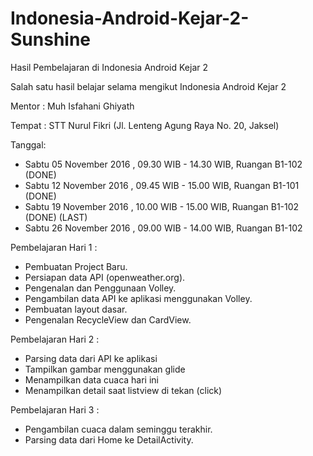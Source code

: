 # Indonesia-Android-Kejar-2-Sunshine
Hasil Pembelajaran di Indonesia Android Kejar 2

Salah satu hasil belajar selama mengikut Indonesia Android Kejar 2

Mentor : Muh Isfahani Ghiyath

Tempat : STT Nurul Fikri (Jl. Lenteng Agung Raya No. 20, Jaksel)

Tanggal: 
  - Sabtu 05 November 2016 , 09.30 WIB - 14.30 WIB, Ruangan B1-102 (DONE)
  - Sabtu 12 November 2016 , 09.45 WIB - 15.00 WIB, Ruangan B1-101 (DONE)
  - Sabtu 19 November 2016 , 10.00 WIB - 15.00 WIB, Ruangan B1-102 (DONE) (LAST)
  - Sabtu 26 November 2016 , 09.00 WIB - 14.00 WIB, Ruangan B1-102

Pembelajaran Hari 1 :
  - Pembuatan Project Baru.
  - Persiapan data API (openweather.org).
  - Pengenalan dan Penggunaan Volley.
  - Pengambilan data API ke aplikasi menggunakan Volley.
  - Pembuatan layout dasar.
  - Pengenalan RecycleView dan CardView.
  
Pembelajaran Hari 2 :
  - Parsing data dari API ke aplikasi
  - Tampilkan gambar menggunakan glide
  - Menampilkan data cuaca hari ini
  - Menampilkan detail saat listview di tekan (click)

Pembelajaran Hari 3 :
  - Pengambilan cuaca dalam seminggu terakhir.
  - Parsing data dari Home ke DetailActivity.

